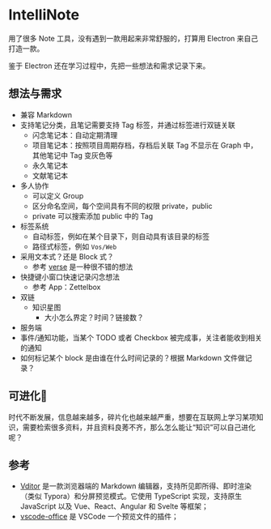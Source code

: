 # IntelliNote

用了很多 Note 工具，没有遇到一款用起来非常舒服的，打算用 Electron 来自己打造一款。

鉴于 Electron 还在学习过程中，先把一些想法和需求记录下来。

## 想法与需求

- 兼容 Markdown
- 支持笔记分类，且笔记需要支持 Tag 标签，并通过标签进行双链关联
  - 闪念笔记本：自动定期清理
  - 项目笔记本：按照项目周期存档，存档后关联 Tag 不显示在 Graph 中，其他笔记中 Tag 变灰色等
  - 永久笔记本
  - 文献笔记本
- 多人协作
  - 可以定义 Group
  - 区分命名空间，每个空间具有不同的权限 private，public
  - private 可以搜索添加 public 中的 Tag
- 标签系统
  - 自动标签，例如在某个目录下，则自动具有该目录的标签
  - 路径式标签，例如 `Vos/Web`
- 采用文本式？还是 Block 式？
  - 参考 [verse](https://verse.app.yinxiang.com/product/) 是一种很不错的想法
- 快捷键小窗口快速记录闪念想法
  - 参考 App：Zettelbox
- 双链
  - 知识星图
    - 大小怎么界定？时间？链接数？
- 服务端
- 事件/通知功能，当某个 TODO 或者 Checkbox 被完成事，关注者能收到相关的通知
- 如何标记某个 block 是由谁在什么时间记录的？根据 Markdown 文件做记录？

## 可进化🧬

时代不断发展，信息越来越多，碎片化也越来越严重，想要在互联网上学习某项知识，需要检索很多资料，并且资料良莠不齐，那么怎么能让“知识”可以自己进化呢？

## 参考

* [Vditor](https://github.com/Vanessa219/vditor) 是一款浏览器端的 Markdown 编辑器，支持所见即所得、即时渲染（类似 Typora）和分屏预览模式。它使用 TypeScript 实现，支持原生 JavaScript 以及 Vue、React、Angular 和 Svelte 等框架；
* [vscode-office](https://marketplace.visualstudio.com/items?itemName=cweijan.vscode-office) 是 VSCode 一个预览文件的插件；


